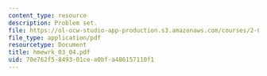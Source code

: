 ```yaml
---
content_type: resource
description: Problem set.
file: https://ol-ocw-studio-app-production.s3.amazonaws.com/courses/2-008-design-and-manufacturing-ii-spring-2004/70e762f5849301cea0bfa486157110f1_hmewrk_03_04.pdf
file_type: application/pdf
resourcetype: Document
title: hmewrk_03_04.pdf
uid: 70e762f5-8493-01ce-a0bf-a486157110f1
---
```

